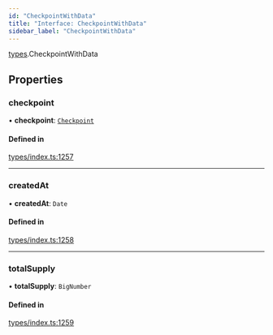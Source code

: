 ```yaml
---
id: "CheckpointWithData"
title: "Interface: CheckpointWithData"
sidebar_label: "CheckpointWithData"
---
```


[types](../../../modules/Types/Types.md).CheckpointWithData

## Properties

### checkpoint

• **checkpoint**: [`Checkpoint`](../../../classes/API/Entities/Checkpoint/Checkpoint.md)

#### Defined in

[types/index.ts:1257](https://github.com/PolymeshAssociation/polymesh-sdk/blob/daafaa68f/src/types/index.ts#L1257)

___

### createdAt

• **createdAt**: `Date`

#### Defined in

[types/index.ts:1258](https://github.com/PolymeshAssociation/polymesh-sdk/blob/daafaa68f/src/types/index.ts#L1258)

___

### totalSupply

• **totalSupply**: `BigNumber`

#### Defined in

[types/index.ts:1259](https://github.com/PolymeshAssociation/polymesh-sdk/blob/daafaa68f/src/types/index.ts#L1259)
